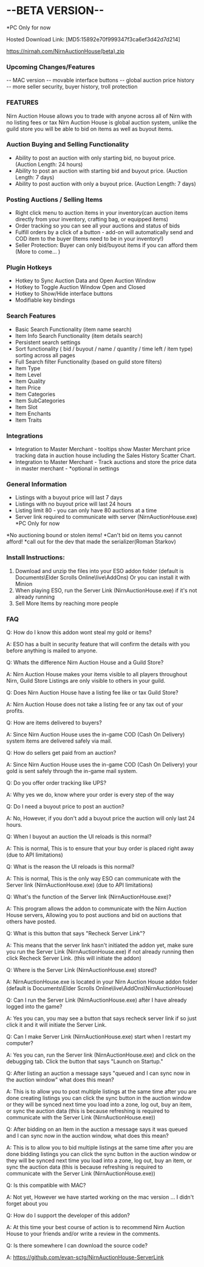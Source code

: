 # --BETA VERSION--
*PC Only for now


Hosted Download Link: [MD5:15892e70f999347f3ca6ef3d42d7d214]

https://nirnah.com/NirnAuctionHouse(beta).zip



### Upcoming Changes/Features 
-- MAC version
-- movable interface buttons
-- global auction price history
-- more seller security, buyer history, troll protection

### FEATURES 
Nirn Auction House allows you to trade with anyone across all of Nirn with no listing fees or tax
Nirn Auction House is global auction system, unlike the guild store you will be able to bid on items as well as buyout items.


### Auction Buying and Selling Functionality 

- Ability to post an auction with only starting bid, no buyout price. (Auction Length: 24 hours)
- Ability to post an auction with starting bid and buyout price. (Auction Length: 7 days)
- Ability to post auction with only a buyout price. (Auction Length: 7 days)

### Posting Auctions / Selling Items 

- Right click menu to auction items in your inventory(can auction items directly from your inventory, crafting bag, or equipped items)
- Order tracking so you can see all your auctions and status of bids
- Fulfill orders by a click of a button - add-on will automatically send and COD item to the buyer (Items need to be in your inventory!)
- Seller Protection: Buyer can only bid/buyout items if you can afford them (More to come... )

### Plugin Hotkeys 

- Hotkey to Sync Auction Data and Open Auction Window
- Hotkey to Toggle Auction Window Open and Closed
- Hotkey to Show/Hide interface buttons
- Modifiable key bindings 

### Search Features 

- Basic Search Functionality (item name search)
- Item Info Search Functionality (item details search)
- Persistent search settings
- Sort functionality ( bid / buyout / name / quantity / time left / item type) sorting across all pages
- Full Search filter Functionality (based on guild store filters)
- Item Type
- Item Level
- Item Quality
- Item Price
- Item Categories
- Item SubCategories
- Item Slot
- Item Enchants
- Item Traits

### Integrations 

- Integration to Master Merchant - tooltips show Master Merchant price tracking data in auction house including the Sales History Scatter Chart.
- Integration to Master Merchant - Track auctions and store the price data in master merchant - *optional in settings


### General Information 

- Listings with a buyout price will last 7 days
- Listings with no buyout price will last 24 hours
- Listing limit 80 - you can only have 80 auctions at a time
- Server link required to communicate with server (NirnAuctionHouse.exe) *PC Only for now

*No auctioning bound or stolen items!
*Can't bid on items you cannot afford!
*call out for the dev that made the serializer(Roman Starkov)


### Install Instructions: 

1. Download and unzip the files into your ESO addon folder (default is Documents\Elder Scrolls Online\live\AddOns) Or you can install it with Minion
2. When playing ESO, run the Server Link (NirnAuctionHouse.exe) if it's not already running 
3. Sell More Items by reaching more people



### FAQ


Q: How do I know this addon wont steal my gold or items?

A: ESO has a built in security feature that will confirm the details with you before anything is mailed to anyone.


Q: Whats the difference Nirn Auction House and a Guild Store?

A: Nirn Auction House makes your items visible to all players throughout Nirn, Guild Store Listings are only visible to others in your guild.


Q: Does Nirn Auction House have a listing fee like or tax Guild Store?

A: Nirn Auction House does not take a listing fee or any tax out of your profits.


Q: How are items delivered to buyers?

A: Since Nirn Auction House uses the in-game COD (Cash On Delivery) system items are delivered safely via mail.


Q: How do sellers get paid from an auction?

A: Since Nirn Auction House uses the in-game COD (Cash On Delivery) your gold is sent safely through the in-game mail system.


Q: Do you offer order tracking like UPS?

A: Why yes we do, know where your order is every step of the way


Q: Do I need a buyout price to post an auction?

A: No, However, if you don't add a buyout price the auction will only last 24 hours.


Q: When I buyout an auction the UI reloads is this normal?

A: This is normal, This is to ensure that your buy order is placed right away (due to API limitations)


Q: What is the reason the UI reloads is this normal?

A: This is normal, This is the only way ESO can communicate with the Server link (NirnAuctionHouse.exe) (due to API limitations)


Q: What's the function of the Server link (NirnAuctionHouse.exe)?

A: This program allows the addon to communicate with the Nirn Auction House servers, Allowing you to post auctions and bid on auctions that others have posted.


Q: What is this button that says "Recheck Server Link"?

A: This means that the server link hasn't initiated the addon yet, make sure you run the Server Link (NirnAuctionHouse.exe) if not already running then click Recheck Server Link. (this will initiate the addon)


Q: Where is the Server Link (NirnAuctionHouse.exe) stored?

A: NirnAuctionHouse.exe is located in your Nirn Auction House addon folder (default is Documents\Elder Scrolls Online\live\AddOns\NirnAuctionHouse)


Q: Can I run the Server Link (NirnAuctionHouse.exe) after I have already logged into the game?

A: Yes you can, you may see a button that says recheck server link if so just click it and it will initiate the Server Link.


Q: Can I make Server Link (NirnAuctionHouse.exe) start when I restart my computer?

A: Yes you can, run the Server link (NirnAuctionHouse.exe) and click on the debugging tab. Click the button that says "Launch on Startup."


Q: After listing an auction a message says "queued and I can sync now in the auction window" what does this mean?

A: This is to allow you to post multiple listings at the same time after you are done creating listings you can click the sync button in the auction window or they will be synced next time you load into a zone, log out, buy an item, or sync the auction data (this is because refreshing is required to communicate with the Server Link (NirnAuctionHouse.exe))


Q: After bidding on an Item in the auction a message says it was queued and I can sync now in the auction window, what does this mean?

A: This is to allow you to bid multiple listings at the same time after you are done bidding listings you can click the sync button in the auction window or they will be synced next time you load into a zone, log out, buy an item, or sync the auction data (this is because refreshing is required to communicate with the Server Link (NirnAuctionHouse.exe))


Q: Is this compatible with MAC?

A: Not yet, However we have started working on the mac version ... I didn't forget about you


Q: How do I support the developer of this addon?

A: At this time your best course of action is to recommend Nirn Auction House to your friends and/or write a review in the comments.


Q: Is there somewhere I can download the source code?

A: https://github.com/evan-sctg/NirnAuctionHouse-ServerLink
